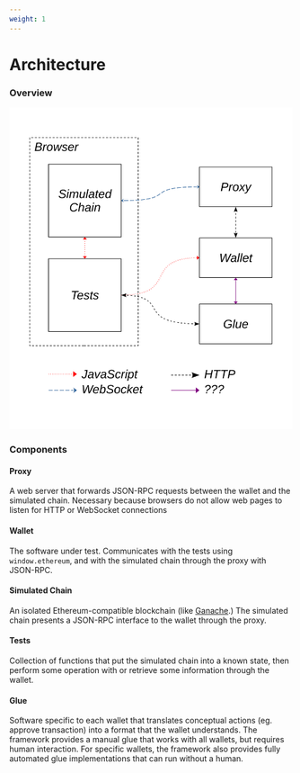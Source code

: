 ```yaml
---
weight: 1
---
```

# Architecture
### Overview
![image](./img/diagram.svg "Diagram")
### Components
#### Proxy
A web server that forwards JSON-RPC requests between the wallet and the simulated chain. Necessary because browsers do not allow web pages to listen for HTTP or WebSocket connections
#### Wallet
The software under test. Communicates with the tests using `window.ethereum`, and with the simulated chain through the proxy with JSON-RPC.
#### Simulated Chain
An isolated Ethereum-compatible blockchain (like [Ganache](https://github.com/trufflesuite/ganache).) The simulated chain presents a JSON-RPC interface to the wallet through the proxy.
#### Tests
Collection of functions that put the simulated chain into a known state, then perform some operation with or retrieve some information through the wallet.
#### Glue
Software specific to each wallet that translates conceptual actions (eg. approve transaction) into a format that the wallet understands. The framework provides a manual glue that works with all wallets, but requires human interaction. For specific wallets, the framework also provides fully automated glue implementations that can run without a human.